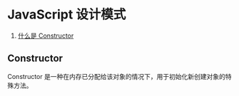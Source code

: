 # JavaScript 设计模式

1. [什么是 Constructor](#Constructor)

## Constructor

Constructor 是一种在内存已分配给该对象的情况下，用于初始化新创建对象的特殊方法。
